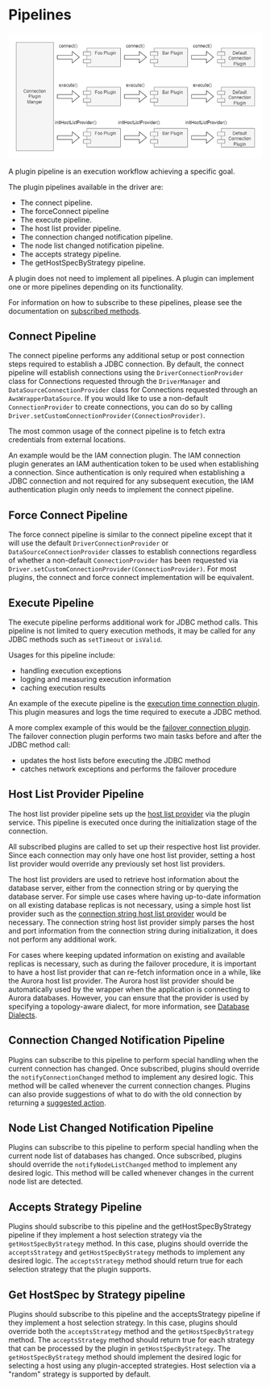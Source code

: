 # Pipelines

<div style="center"><img src="../images/pipelines.png" alt="diagram for the plugin service design"/></div>

A plugin pipeline is an execution workflow achieving a specific goal.

The plugin pipelines available in the driver are:
- The connect pipeline.
- The forceConnect pipeline
- The execute pipeline.
- The host list provider pipeline.
- The connection changed notification pipeline.
- The node list changed notification pipeline.
- The accepts strategy pipeline.
- The getHostSpecByStrategy pipeline.

A plugin does not need to implement all pipelines. A plugin can implement one or more pipelines depending on its functionality.

For information on how to subscribe to these pipelines, please see the documentation on [subscribed methods](./LoadablePlugins.md#subscribed-methods).

## Connect Pipeline

The connect pipeline performs any additional setup or post connection steps required to establish a JDBC connection. By default, the connect pipeline will establish connections using the `DriverConnectionProvider` class for Connections requested through the `DriverManager` and `DataSourceConnectionProvider` class for Connections requested through an `AwsWrapperDataSource`. If you would like to use a non-default `ConnectionProvider` to create connections, you can do so by calling `Driver.setCustomConnectionProvider(ConnectionProvider)`.

The most common usage of the connect pipeline is to fetch extra credentials from external locations.

An example would be the IAM connection plugin. The IAM connection plugin generates an IAM authentication token to be used when establishing a connection. Since authentication is only required when establishing a JDBC connection and not required for any subsequent execution, the IAM authentication plugin only needs to implement the connect pipeline.

## Force Connect Pipeline

The force connect pipeline is similar to the connect pipeline except that it will use the default `DriverConnectionProvider` or `DataSourceConnectionProvider` classes to establish connections regardless of whether a non-default `ConnectionProvider` has been requested via `Driver.setCustomConnectionProvider(ConnectionProvider)`. For most plugins, the connect and force connect implementation will be equivalent.

## Execute Pipeline

The execute pipeline performs additional work for JDBC method calls. This pipeline is not limited to query execution methods, it may be called for any JDBC methods such as `setTimeout` or `isValid`.

Usages for this pipeline include:

- handling execution exceptions
- logging and measuring execution information
- caching execution results

An example of the execute pipeline is the [execution time connection plugin](../../wrapper/src/main/java/software/amazon/jdbc/plugin/ExecutionTimeConnectionPlugin.java).
This plugin measures and logs the time required to execute a JDBC method.

A more complex example of this would be the [failover connection plugin](../../wrapper/src/main/java/software/amazon/jdbc/plugin/failover/FailoverConnectionPlugin.java).
The failover connection plugin performs two main tasks before and after the JDBC method call:

- updates the host lists before executing the JDBC method
- catches network exceptions and performs the failover procedure

## Host List Provider Pipeline

The host list provider pipeline sets up the [host list provider](./PluginService.md#host-list-providers) via the plugin service.
This pipeline is executed once during the initialization stage of the connection.

All subscribed plugins are called to set up their respective host list provider.
Since each connection may only have one host list provider,
setting a host list provider would override any previously set host list providers.

The host list providers are used to retrieve host information about the database server,
either from the connection string or by querying the database server.
For simple use cases where having up-to-date information on all existing database replicas is not necessary,
using a simple host list provider such as the [connection string host list provider](../../wrapper/src/main/java/software/amazon/jdbc/hostlistprovider/ConnectionStringHostListProvider.java) would be necessary.
The connection string host list provider simply parses the host and port information from the connection string during initialization,
it does not perform any additional work.

For cases where keeping updated information on existing and available replicas is necessary,
such as during the failover procedure, it is important to have a host list provider that can re-fetch information once in a while,
like the Aurora host list provider.
The Aurora host list provider should be automatically used by the wrapper when the application is connecting to Aurora databases.
However, you can ensure that the provider is used by specifying a topology-aware dialect, for more information, see [Database Dialects](../using-the-jdbc-driver/DatabaseDialects.md).

## Connection Changed Notification Pipeline

Plugins can subscribe to this pipeline to perform special handling when the current connection has changed. Once 
subscribed, plugins should override the `notifyConnectionChanged` method to implement any desired logic. This method 
will be called whenever the current connection changes. Plugins can also provide suggestions of what to do with the old 
connection by returning a 
[suggested action](../../wrapper/src/main/java/software/amazon/jdbc/OldConnectionSuggestedAction.java).

## Node List Changed Notification Pipeline

Plugins can subscribe to this pipeline to perform special handling when the current node list of databases has changed. 
Once subscribed, plugins should override the `notifyNodeListChanged` method to implement any desired logic. This method
will be called whenever changes in the current node list are detected.

## Accepts Strategy Pipeline

Plugins should subscribe to this pipeline and the getHostSpecByStrategy pipeline if they implement a host selection strategy via the `getHostSpecByStrategy` method. In this case, plugins should override the `acceptsStrategy` and `getHostSpecByStrategy` methods to implement any desired logic. The `acceptsStrategy` method should return true for each selection strategy that the plugin supports.

## Get HostSpec by Strategy pipeline

Plugins should subscribe to this pipeline and the acceptsStrategy pipeline if they implement a host selection strategy. In this case, plugins should override both the `acceptsStrategy` method and the `getHostSpecByStrategy` method. The `acceptsStrategy` method should return true for each strategy that can be processed by the plugin in `getHostSpecByStrategy`. The `getHostSpecByStrategy` method should implement the desired logic for selecting a host using any plugin-accepted strategies. Host selection via a "random" strategy is supported by default.

